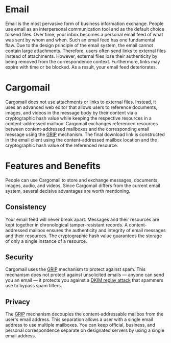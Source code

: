 # Email

Email is the most pervasive form of business information exchange. People use email as an interpersonal communication tool and as the default choice to send files. Over time, your inbox becomes a personal email feed of what was sent by whom and when. Such an email feed has one fundamental flaw. Due to the design principle of the email system, the email cannot contain large attachments. Therefore, users often send links to external files instead of attachments. However, external files lose their authenticity by being removed from the correspondence context. Furthermore, links may expire with time or be blocked. As a result, your email feed deteriorates.

# Cargomail

Cargomail does not use attachments or links to external files. Instead, it uses an advanced web editor that allows users to reference documents, images, and videos in the message body by their content via a cryptographic hash value while keeping the respective resources in a content-addressed mailbox. Cargomail exchanges referenced resources between content-addressed mailboxes and the corresponding email message using the [GRIP](https://github.com/cargomail-org/grip) mechanism. The final download link is constructed in the email client using the content-addressed mailbox location and the cryptographic hash value of the referenced resource.

# Features and Benefits

People can use Cargomail to store and exchange messages, documents, images, audio, and videos. Since Cargomail differs from the current email system, several decisive advantages are worth mentioning.

## Consistency

Your email feed will never break apart. Messages and their resources are kept together in chronological tamper-resistant records. A content-addressed mailbox ensures the authenticity and integrity of email messages and their resources. The cryptographic hash value guarantees the storage of only a single instance of a resource.

## Security

Cargomail uses the [GRIP](https://github.com/cargomail-org/grip) mechanism to protect against spam. This mechanism does not protect against unsolicited emails — anyone can send you an email —  it protects you against a [DKIM replay attack](https://www.ietf.org/id/draft-chuang-dkim-replay-problem-01.html) that spammers use to bypass spam filters.

## Privacy

The [GRIP](https://github.com/cargomail-org/grip) mechanism decouples the content-addressable mailbox from the user's email address. This separation allows a user with a single email address to use multiple mailboxes. You can keep official, business, and personal correspondence separate on designated servers by using a single email address.